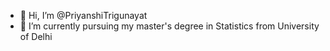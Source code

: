 - 👋 Hi, I’m @PriyanshiTrigunayat
- 👀 I’m currently pursuing my master's degree in Statistics from University of Delhi

  

<!---
PriyanshiTrigunayat/PriyanshiTrigunayat is a ✨ special ✨ repository because its `README.md` (this file) appears on your GitHub profile.
You can click the Preview link to take a look at your changes.
--->
